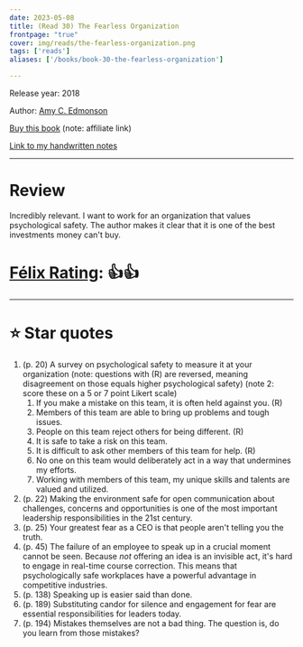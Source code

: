 ```yaml
---
date: 2023-05-08
title: (Read 30) The Fearless Organization
frontpage: "true"
cover: img/reads/the-fearless-organization.png
tags: ['reads']
aliases: ['/books/book-30-the-fearless-organization']

---
```


Release year: 2018

Author: [Amy C. Edmonson](https://amycedmondson.com/)

[Buy this book](https://amzn.to/3OlcOjp) (note: affiliate link)

[Link to my handwritten notes](https://drive.google.com/file/d/18_5Ydkr2haHU1-ejGYM_pVuEhoc50njO/view?usp=drive_link)

---

# Review

Incredibly relevant. I want to work for an organization that values psychological safety. The author makes it clear that it is one of the best investments money can't buy.

# [Félix Rating](/posts/2023/10/my-book-ratings-explained/): 👍👍

---

# :star: Star quotes

1. (p. 20) A survey on psychological safety to measure it at
   your organization (note: questions with (R) are reversed,
   meaning disagreement on those equals higher psychological
   safety) (note 2: score these on a 5 or 7 point Likert
   scale)
    1. If you make a mistake on this team, it is often held
       against you. (R)
    1. Members of this team are able to bring up problems
       and tough issues.
    1. People on this team reject others for being
       different. (R)
    1. It is safe to take a risk on this team.
    1. It is difficult to ask other members of this team for
       help. (R)
    1. No one on this team would deliberately act in a way
       that undermines my efforts.
    1. Working with members of this team, my unique skills
       and talents are valued and utilized.
1. (p. 22) Making the environment safe for open
   communication about challenges, concerns and
   opportunities is one of the most important leadership
   responsibilities in the 21st century.
1. (p. 25) Your greatest fear as a CEO is that people aren't
   telling you the truth.
1. (p. 45) The failure of an employee to speak up in a
   crucial moment cannot be seen. Because *not* offering an
   idea is an invisible act, it's hard to engage in
   real-time course correction. This means that
   psychologically safe workplaces have a powerful advantage
   in competitive industries.
1. (p. 138) Speaking up is easier said than done.
1. (p. 189) Substituting candor for silence and engagement
   for fear are essential responsibilities for leaders
   today.
1. (p. 194) Mistakes themselves are not a bad thing. The
   question is, do you learn from those mistakes?

